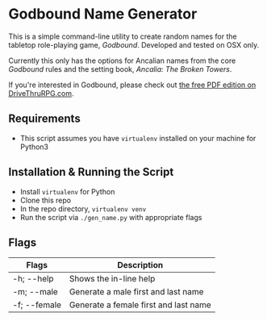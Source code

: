 Godbound Name Generator
=======================

This is a simple command-line utility to create random names for the tabletop role-playing game, _Godbound_.  Developed and tested on OSX only.

Currently this only has the options for Ancalian names from the core _Godbound_ rules and the setting book, _Ancalia: The Broken Towers_.

If you're interested in Godbound, please check out [the free PDF edition on DriveThruRPG.com](https://www.drivethrurpg.com/product/185959/Godbound-A-Game-of-Divine-Heroes-Free-Edition).

Requirements
------------

- This script assumes you have `virtualenv` installed on your machine for Python3

Installation & Running the Script
------------

- Install `virtualenv` for Python
- Clone this repo
- In the repo directory, `virtualenv venv`
- Run the script via `./gen_name.py` with appropriate flags

Flags
-----

| Flags        | Description                             |
| ------------ | --------------------------------------- |
| -h; --help   | Shows the in-line help                  |
| -m; --male   | Generate a male first and last name     |
| -f; --female | Generate a female first and last name   |

